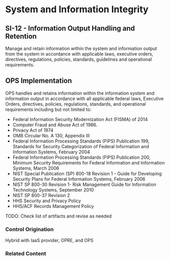 # System and Information Integrity
## SI-12 - Information Output Handling and Retention

Manage and retain information within the system and information output from the system in accordance with applicable laws, executive orders, directives, regulations, policies, standards, guidelines and operational requirements.

## OPS Implementation

OPS handles and retains information within the information system and information output in accordance with all applicable federal laws, Executive Orders, directives, policies, regulations, standards, and operational requirements including but not limited to:

- Federal Information Security Modernization Act (FISMA) of 2014
- Computer Fraud and Abuse Act of 1986.
- Privacy Act of 1974
- OMB Circular No. A 130, Appendix III
- Federal Information Processing Standards (FIPS) Publication 199, Standards for Security Categorization of Federal Information and Information Systems, February 2004
- Federal Information Processing Standards (FIPS) Publication 200, Minimum Security Requirements for Federal Information and Information Systems, March 2006
- NIST Special Publication (SP) 800-18 Revision 1 - Guide for Developing Security Plans for Federal Information Systems, February 2006
- NIST SP 800-30 Revision 1- Risk Management Guide for Information Technology Systems, September 2010
- NIST SP 800-37 Revision 2
- HHS Security and Privacy Policy
- HHS/ACF Records Management Policy

TODO: Check list of artifacts and revise as needed

### Control Origination

Hybrid with IaaS provider, OPRE, and OPS

### Related Content
